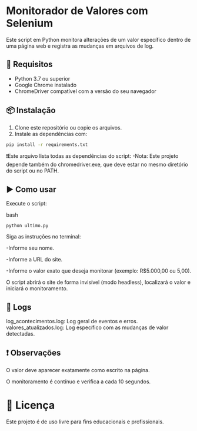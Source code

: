 # Monitorador de Valores com Selenium

Este script em Python monitora alterações de um valor específico dentro de uma página web e registra as mudanças em arquivos de log.

## 🔧 Requisitos

- Python 3.7 ou superior
- Google Chrome instalado
- ChromeDriver compatível com a versão do seu navegador

## 📦 Instalação

1. Clone este repositório ou copie os arquivos.
2. Instale as dependências com:

```bash
pip install -r requirements.txt
```
❗Este arquivo lista todas as dependências do script:
  -Nota: Este projeto depende também do chromedriver.exe, que deve estar no mesmo diretório do script ou no PATH.

##  ▶️ Como usar
Execute o script:

bash
```
python ultimo.py
```

Siga as instruções no terminal:

  -Informe seu nome.
  
  -Informe a URL do site.
  
  -Informe o valor exato que deseja monitorar (exemplo: R$5.000,00 ou 5,00).

O script abrirá o site de forma invisível (modo headless), localizará o valor e iniciará o monitoramento.

## 📝 Logs

log_acontecimentos.log: Log geral de eventos e erros.
valores_atualizados.log: Log específico com as mudanças de valor detectadas.

## ❗ Observações
O valor deve aparecer exatamente como escrito na página.

O monitoramento é contínuo e verifica a cada 10 segundos.

# 📄 Licença
Este projeto é de uso livre para fins educacionais e profissionais.

